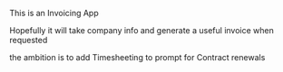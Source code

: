 This is an Invoicing App

Hopefully it will take company info and generate a useful invoice when requested

the ambition is to add Timesheeting to prompt for Contract renewals
